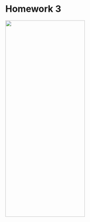 <h1>Homework 3</h1>

<p>
<img src="https://www.tanzania-expeditions.com/wp-content/uploads/2014/05/africa-wildlife-giraffes-trees-sky-photo.jpg" width="70%" height="613">
</p>
